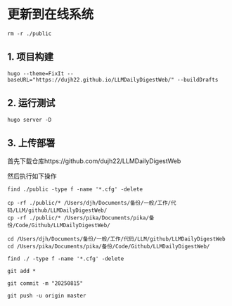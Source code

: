 # 更新到在线系统

```
rm -r ./public

```

## 1. 项目构建

```
hugo --theme=FixIt --baseURL="https://dujh22.github.io/LLMDailyDigestWeb/" --buildDrafts
```

## 2. 运行测试

```text
hugo server -D
```

## 3. 上传部署

首先下载仓库https://github.com/dujh22/LLMDailyDigestWeb

然后执行如下操作

```
find ./public -type f -name '*.cfg' -delete

cp -rf ./public/* /Users/djh/Documents/备份/一般/工作/代码/LLM/github/LLMDailyDigestWeb/
cp -rf ./public/* /Users/pika/Documents/pika/备份/Code/Github/LLMDailyDigestWeb/

cd /Users/djh/Documents/备份/一般/工作/代码/LLM/github/LLMDailyDigestWeb
cd /Users/pika/Documents/pika/备份/Code/Github/LLMDailyDigestWeb/

find ./ -type f -name '*.cfg' -delete

git add *

git commit -m "20250815"

git push -u origin master
```
